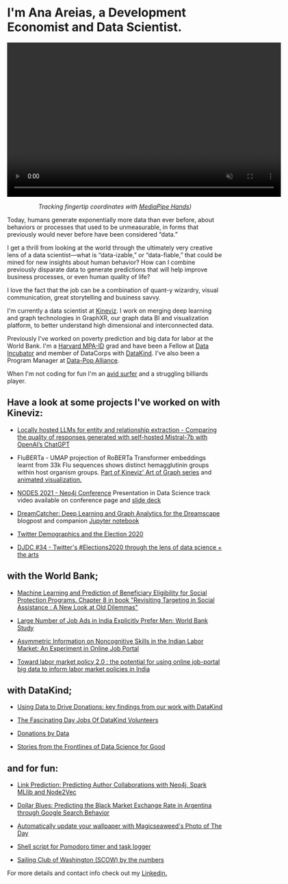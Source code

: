 

# I'm Ana Areias, a Development Economist and Data Scientist.


<div style="text-align: center;">
<video controls="" width="640" height="360" muted="" loop="" autoplay="">
<source src="https://areias.github.io/hand-tracking%20(online-video-cutter.com).mp4" type="video/mp4">
</video>
    <p style="font-style: italic;">Tracking fingertip coordinates with <a href="https://developers.google.com/mediapipe/solutions/vision/hand_landmarker">MediaPipe Hands</a>)</p>
</div>

Today, humans generate exponentially more data than ever before, about behaviors or processes that used to be unmeasurable, in forms that previously would never before have been considered “data.”

I get a thrill from looking at the world through the ultimately very creative lens of a data scientist—what is “data-izable,” or “data-fiable,” that could be mined for new insights about human behavior? How can I combine previously disparate data to generate predictions that will help improve business processes, or even human quality of life?

I love the fact that the job can be a combination of quant-y wizardry, visual communication, great storytelling and business savvy.

I'm currently a data scientist at [Kineviz](https://www.kineviz.com/). I work on merging deep learning and graph technologies in GraphXR, our  graph data BI and visualization platform, to better understand high dimensional and interconnected data.

Previously I've worked on poverty prediction and big data for labor at the World Bank. I'm a [Harvard MPA-ID](https://www.hks.harvard.edu/educational-programs/masters-programs/master-public-administration-international-development) grad and have been a Fellow at [Data Incubator](https://www.thedataincubator.com/) and member of DataCorps with [DataKind](https://www.datakind.org/). I've also been a Program Manager at [Data-Pop Alliance](https://datapopalliance.org/). 

When I'm not coding for fun I'm an [avid surfer](https://youtu.be/tyBv6kpKpjQ) and a struggling billiards player.


## Have a look at some projects I've worked on with Kineviz:

* [Locally hosted LLMs for entity and relationship extraction - Comparing the quality of responses generated with self-hosted Mistral-7b with OpenAI’s ChatGPT](https://medium.com/p/7628bb5efa72)

* FluBERTa - UMAP projection of RoBERTa Transformer embeddings learnt from 33k Flu sequences shows distinct hemagglutinin groups within host organism groups. [Part of Kineviz' Art of Graph series](https://www.linkedin.com/posts/kineviz-inc-_datavisualization-art-machinelearning-activity-7036801617844719616-lj8s?utm_source=share&utm_medium=member_desktop) and [animated visualization.](https://www.youtube.com/watch?v=vcXOYTX6Mjs)

* [NODES 2021 - Neo4j Conference](https://neo4j.brand.live/c/2021nodes-homepage) Presentation in Data Science track video available on conference page and [slide deck](https://areias.github.io/dreams/#/) 

* [DreamCatcher: Deep Learning and Graph Analytics for the Dreamscape ](https://www.kineviz.com/allposts/2021/5/3/dreamcatcher-deep-learning-and-graph-analytics-for-the-dreamscape) blogpost and companion [Jupyter notebook](https://nbviewer.jupyter.org/github/areias/dreams/blob/43013dd813bb64938d2cc80fb4eabfc25ff92ed5/code/dream_catcher.ipynb)

* [Twitter Demographics and the Election 2020](https://www.kineviz.com/allposts/2020/10/20/twitter-demographics-and-elections-2020)

* [DJDC #34 - Twitter's #Elections2020 through the lens of data science + the arts](https://www.meetup.com/data-journalism/events/273903386/)


## **with the World Bank;**

* [Machine Learning and Prediction of Beneficiary Eligibility for Social Protection Programs. Chapter 8 in book "Revisiting Targeting in Social Assistance : A New Look at Old Dilemmas"](https://openknowledge.worldbank.org/handle/10986/37228)

* [Large Number of Job Ads in India Explicitly Prefer Men: World Bank Study](https://thewire.in/women/women-jobs-india-ads-prefer-men)

* [Asymmetric Information on Noncognitive Skills in the Indian 
Labor Market: An Experiment in Online Job Portal](http://documents.worldbank.org/curated/en/782031522089044751/pdf/WPS8378.pdf)

* [Toward labor market policy 2.0 : the potential for using online job-portal big data to inform labor market policies in India](http://documents.worldbank.org/curated/en/370301486667802852/Toward-labor-market-policy-2-0-the-potential-for-using-online-job-portal-big-data-to-inform-labor-market-policies-in-India)


## **with DataKind;**

* [Using Data to Drive Donations: key findings from our work with DataKind](http://blog.globalgiving.org/2015/06/22/using-data-to-drive-donations-key-findings-from-our-work-with-datakind/)

* [The Fascinating Day Jobs Of DataKind Volunteers](http://www.datakind.org/blog/the-fascinating-day-jobs-of-datakind-volunteers/)

* [Donations by Data](http://radishlab.com/2014/12/donations-data)

* [Stories from the Frontlines of Data Science for Good](https://www.youtube.com/watch?v=lWGGm13iegc#action=share) 


## **and for fun:**

* [Link Prediction: Predicting Author Collaborations with Neo4j, Spark MLlib and Node2Vec](https://github.com/areias/link-prediction/blob/master/link-prediction.ipynb)

* [Dollar Blues: Predicting the Black Market Exchange Rate in Argentina through Google Search Behavior](http://areias.github.io/dollarblues/)

* [Automatically update your wallpaper with Magicseaweed's Photo of The Day](https://areias.github.io/wallpaper/)

* [Shell script for Pomodoro timer and task logger](https://github.com/areias/pomodoro)

* [Sailing Club of Washington (SCOW) by the numbers](https://nbviewer.jupyter.org/github/areias/scow/blob/0de6d83fb1cc3bdd5750ab583e7ab18db5494509/code/scow_final.ipynb)


For more details and contact info check out my [Linkedin.](https://www.linkedin.com/in/aareias)


